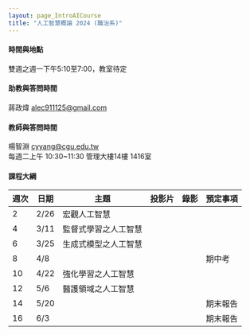 ```yaml
---
layout: page_IntroAICourse
title: "人工智慧概論 2024 (職治系)"
---
```

#### 時間與地點
雙週之週一下午5:10至7:00，教室待定<br/>

#### 助教與答問時間
蔣政煒 alec911125@gmail.com 

#### 教師與答問時間
楊智淵 cyyang@cgu.edu.tw <br/>
每週二上午 10:30~11:30 管理大樓14樓 1416室<br/>

#### 課程大綱

|週次|日期         |主題                  |投影片 |錄影     | 預定事項                      |
|--- |---         |---                   |---   |---      |---                           |
|2   |2/26        | 宏觀人工智慧          |      |         |                              |
|4   |3/11        | 監督式學習之人工智慧   |      |         |                              |
|6   |3/25        | 生成式模型之人工智慧   |      |         |                              |
|8   |4/8         |                      |      |         |  期中考                      |
|10  |4/22        | 強化學習之人工智慧    |      |         |                              |
|12  |5/6         | 醫護領域之人工智慧    |      |         |                              |
|14  |5/20        |                      |      |         | 期末報告                     |
|16  |6/3         |                      |      |         | 期末報告             |

<br/>
